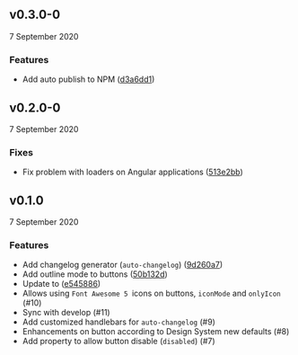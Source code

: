 

## v0.3.0-0 
7 September 2020 

### Features 

- Add auto publish to NPM ([d3a6dd1](https://github.com/tiagoboeing/anywhere-webcomponents/commit/d3a6dd158f1e6b32337297ca0f8f5da8be81be1f))

## v0.2.0-0 
7 September 2020 

### Fixes 

- Fix problem with loaders on Angular applications ([513e2bb](https://github.com/tiagoboeing/anywhere-webcomponents/commit/513e2bbdeefb72b5224cae626d29ff75be3a08f2))

## v0.1.0 
7 September 2020 

### Features 

- Add changelog generator (`auto-changelog`) ([9d260a7](https://github.com/tiagoboeing/anywhere-webcomponents/commit/9d260a7223a5dcbd65661e9f1060ff76d78dcbd7))
- Add outline mode to buttons ([50b132d](https://github.com/tiagoboeing/anywhere-webcomponents/commit/50b132d53b8e0c3a9a87c80cb296ad0fa049873f))
- Update to ([e545886](https://github.com/tiagoboeing/anywhere-webcomponents/commit/e545886218973a09b26de6df496ced4090a09ba9))
- Allows using `Font Awesome 5 `icons on buttons, `iconMode` and `onlyIcon` (#10)
- Sync with develop (#11)
- Add customized handlebars for `auto-changelog` (#9)
- Enhancements on button according to Design System new defaults (#8)
- Add property to allow button disable (`disabled`) (#7)
